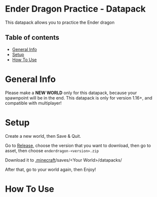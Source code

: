 # Ender Dragon Practice - Datapack

This datapack allows you to practice the Ender dragon

## Table of contents

-   [General Info](#general-info)
-   [Setup](#setup)
-   [How To Use](#how-to-use)

# General Info

Please make a **NEW WORLD** only for this datapack, because your spawnpoint will be in the end. This datapack is only for version 1.16+, and compatible with multiplayer!

# Setup

Create a new world, then Save & Quit.

Go to [Release](https://github.com/barraIhsan/enderdragon/releases/), choose the version that you want to download, then go to asset, then choose `enderdragon-<version>.zip`

Download it to [.minecraft](https://minecraft.gamepedia.com/.minecraft "Locate your .minecraft folder")/saves/\<Your World>\/datapacks/

After that, go to your world again, then Enjoy!

# How To Use
